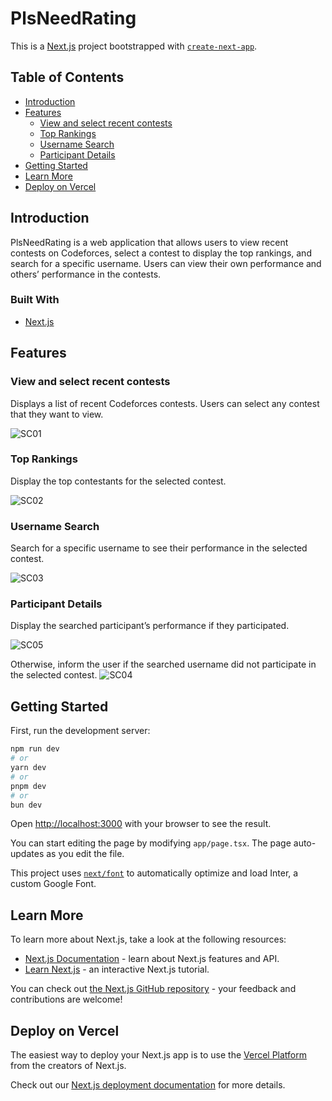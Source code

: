 
# PlsNeedRating
This is a [Next.js](https://nextjs.org/) project bootstrapped with [`create-next-app`](https://github.com/vercel/next.js/tree/canary/packages/create-next-app).

## Table of Contents
- [Introduction](#introduction)
- [Features](#features)
  - [View and select recent contests](#view-and-select-recent-contests)
  - [Top Rankings](#top-rankings)
  - [Username Search](#username-search)
  - [Participant Details](#participant-details)
- [Getting Started](#getting-started)
- [Learn More](#learn-more)
- [Deploy on Vercel](#deploy-on-vercel)

## Introduction

PlsNeedRating is a web application that allows users to view recent contests on Codeforces, select a contest to display the top rankings, and search for a specific username. Users can view their own performance and others’ performance in the contests.

### Built With
- [Next.js](https://nextjs.org/)

## Features

### View and select recent contests
Displays a list of recent Codeforces contests. Users can select any contest that they want to view.

![SC01](https://github.com/thatspiyush08/PlsNeedRating/assets/119056415/56e93c0d-6d24-4e95-ab57-ac5d34f180b2)



### Top Rankings

Display the top contestants for the selected contest.

![SC02](https://github.com/thatspiyush08/PlsNeedRating/assets/119056415/b328ec8c-ae17-4e9c-ad00-fa6a4b939479)


### Username Search
Search for a specific username to see their performance in the selected contest.

![SC03](https://github.com/thatspiyush08/PlsNeedRating/assets/119056415/b7875c35-8478-4ef1-b3df-645b0d866d59)


### Participant Details
Display the searched participant’s performance if they participated. 

![SC05](https://github.com/thatspiyush08/PlsNeedRating/assets/119056415/700abf76-55b3-440e-a38c-37d4401ad818)

Otherwise, inform the user if the searched username did not participate in the selected contest.
![SC04](https://github.com/thatspiyush08/PlsNeedRating/assets/119056415/6e1abf2a-632a-4507-93ba-1b6ecbe047b0)


## Getting Started

First, run the development server:

```bash
npm run dev
# or
yarn dev
# or
pnpm dev
# or
bun dev
```

Open [http://localhost:3000](http://localhost:3000) with your browser to see the result.

You can start editing the page by modifying `app/page.tsx`. The page auto-updates as you edit the file.

This project uses [`next/font`](https://nextjs.org/docs/basic-features/font-optimization) to automatically optimize and load Inter, a custom Google Font.

## Learn More

To learn more about Next.js, take a look at the following resources:

- [Next.js Documentation](https://nextjs.org/docs) - learn about Next.js features and API.
- [Learn Next.js](https://nextjs.org/learn) - an interactive Next.js tutorial.

You can check out [the Next.js GitHub repository](https://github.com/vercel/next.js/) - your feedback and contributions are welcome!

## Deploy on Vercel

The easiest way to deploy your Next.js app is to use the [Vercel Platform](https://vercel.com/new?utm_medium=default-template&filter=next.js&utm_source=create-next-app&utm_campaign=create-next-app-readme) from the creators of Next.js.

Check out our [Next.js deployment documentation](https://nextjs.org/docs/deployment) for more details.
